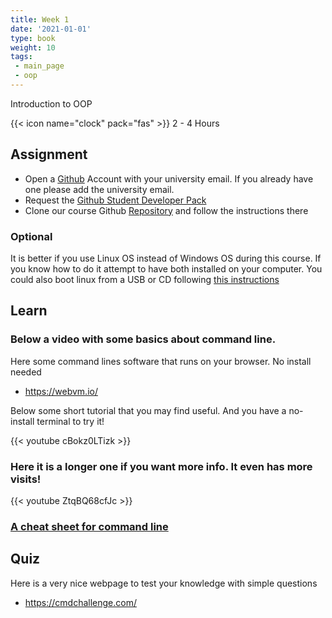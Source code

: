 ```yaml
---
title: Week 1
date: '2021-01-01'
type: book
weight: 10
tags: 
 - main_page
 - oop
---
```


Introduction to OOP

<!--more-->

{{< icon name="clock" pack="fas" >}} 2 - 4 Hours

## Assignment

- Open a [Github](www.github.com) Account with your university email. If you already have one please add the university email. 
- Request the [Github Student Developer Pack](https://education.github.com/pack)
- Clone our course Github [Repository](https://github.com/jdposada/oop_202201) and follow the instructions there

### Optional

It is better if you use Linux OS instead of Windows OS during this course. If you know how to do it attempt to have both installed on your computer. You could also boot linux from a USB or CD following [this instructions](https://ubuntu.com/tutorials/try-ubuntu-before-you-install#1-getting-started) 

## Learn

### Below a video with some basics about command line. 

Here some command lines software that runs on your browser. No install needed

- https://webvm.io/

Below some short tutorial that you may find useful. And you have a no-install terminal to try it!

{{< youtube cBokz0LTizk >}}

### Here it is a longer one if you want more info. It even has more visits!

{{< youtube ZtqBQ68cfJc >}}

### [A cheat sheet for command line](https://docs.google.com/document/d/195DWljKKKw1dmplrS46DucW4pP9KjoqnN-Yas3sQkLU/edit)

## Quiz

Here is a very nice webpage to test your knowledge with simple questions

- https://cmdchallenge.com/